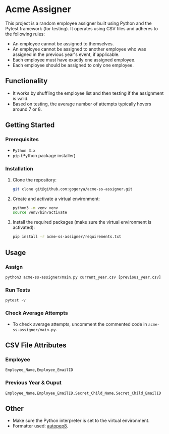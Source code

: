 # Acme Assigner

This project is a random employee assigner built using Python and the Pytest framework (for testing). It operates using CSV files and adheres to the following rules:

- An employee cannot be assigned to themselves.
- An employee cannot be assigned to another employee who was assigned in the previous year's event, if applicable.
- Each employee must have exactly one assigned employee.
- Each employee should be assigned to only one employee.

## Functionality

- It works by shuffling the employee list and then testing if the assignment is valid.
- Based on testing, the average number of attempts typically hovers around 7 or 8.

## Getting Started

### Prerequisites

- `Python 3.x`
- `pip` (Python package installer)

### Installation

1. Clone the repository:

   ```sh
   git clone git@github.com:gogorya/acme-ss-assigner.git
   ```

2. Create and activate a virtual environment:

   ```bash
   python3 -m venv venv
   source venv/bin/activate
   ```

3. Install the required packages (make sure the virtual environment is activated):

   ```bash
   pip install -r acme-ss-assigner/requirements.txt
   ```

## Usage

### Assign

```
python3 acme-ss-assigner/main.py current_year.csv [previous_year.csv]
```

### Run Tests

```
pytest -v
```

### Check Average Attempts

- To check average attempts, uncomment the commented code in `acme-ss-assigner/main.py`.

## CSV File Attributes

### Employee

```
Employee_Name,Employee_EmailID
```

### Previous Year & Ouput

```
Employee_Name,Employee_EmailID,Secret_Child_Name,Secret_Child_EmailID
```

## Other

- Make sure the Python interpreter is set to the virtual environment.
- Formatter used: [autopep8](https://marketplace.visualstudio.com/items?itemName=ms-python.autopep8).
